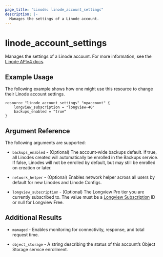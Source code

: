 ```yaml
---
page_title: "Linode: linode_account_settings"
description: |-
  Manages the settings of a Linode account.
---
```


# linode\_account\_settings

Manages the settings of a Linode account.
For more information, see the [Linode APIv4 docs](https://techdocs.akamai.com/linode-api/reference/get-account-settings).

## Example Usage

The following example shows how one might use this resource to change their Linode account settings.

```hcl
resource "linode_account_settings" "myaccount" {
    longview_subscription = "longview-40"
    backups_enabled = "true"
}
```

## Argument Reference

The following arguments are supported:

* `backups_enabled` - (Optional) The account-wide backups default. If true, all Linodes created will automatically be enrolled in the Backups service. If false, Linodes will not be enrolled by default, but may still be enrolled on creation or later.

* `network_helper` - (Optional) Enables network helper across all users by default for new Linodes and Linode Configs.

* `longview_subscription` - (Optional) The Longview Pro tier you are currently subscribed to. The value must be a [Longview Subscription](https://techdocs.akamai.com/linode-api/reference/get-longview-subscriptions) ID or null for Longview Free.

## Additional Results

* `managed` - Enables monitoring for connectivity, response, and total request time.

* `object_storage` - A string describing the status of this account’s Object Storage service enrollment.
